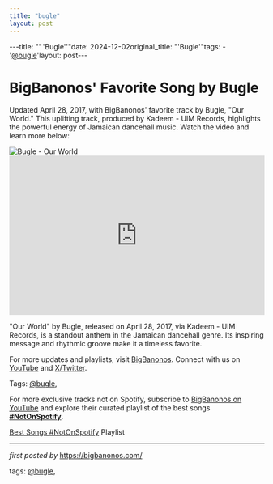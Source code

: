```yaml
---
title: "bugle"
layout: post
---
```

---title: "' 'Bugle''"date: 2024-12-02original_title: "'Bugle'"tags:  - '[@bugle](/tags/bugle/)'layout: post---<!-- Post Title --><h1 >BigBanonos' Favorite Song by Bugle</h1> <!-- Introductory Text --><p >Updated April 28, 2017, with BigBanonos' favorite track by Bugle, "Our World." This uplifting track, produced by Kadeem - UIM Records, highlights the powerful energy of Jamaican dancehall music. Watch the video and learn more below:</p> <!-- Featured Image --><div > <img src="https://i.ytimg.com/vi/htYVrL2oahw/hq720.jpg?sqp=-oaymwEhCK4FEIIDSFryq4qpAxMIARUAAAAAGAElAADIQj0AgKJD&rs=AOn4CLDQfMXZRRH29Ep3KWUCdDf9C4t6_A" alt="Bugle - Our World" /></div> <!-- YouTube Video Embed --><div > <iframe width="100%" height="315" src="https://www.youtube.com/embed/htYVrL2oahw" title="Bugle - Our World - May 2017" frameborder="0" allow="accelerometer; autoplay; clipboard-write; encrypted-media; gyroscope; picture-in-picture; web-share" referrerpolicy="strict-origin-when-cross-origin" allowfullscreen></iframe></div> <!-- Song Information --><div > <p>"Our World" by Bugle, released on April 28, 2017, via Kadeem - UIM Records, is a standout anthem in the Jamaican dancehall genre. Its inspiring message and rhythmic groove make it a timeless favorite.</p></div> <!-- Footer Links --><div > <p>For more updates and playlists, visit <a href="https://bigbanonos.com/" target="_blank">BigBanonos</a>. Connect with us on <a href="https://www.youtube.com/[@BigBanonos](/tags/BigBanonos/)" target="_blank">YouTube</a> and <a href="https://x.com/bigbanonos" target="_blank">X/Twitter</a>.</p></div> <!-- Tags --><p >Tags: [@bugle](/tags/bugle/),</p><!--Subscribe and Playlist Links--><div>    <p>For more exclusive tracks not on Spotify, subscribe to <a href="https://www.youtube.com/[@BigBanonos](/tags/BigBanonos/)" target="_blank">BigBanonos on YouTube</a> and explore their curated playlist of the best songs <strong>[#NotOnSpotify](/tags/NotOnSpotify/)</strong>.</p>    <p><a href="https://www.youtube.com/playlist?list=PLtuNtuTatqI0kFahUCbtbfenC_ET5O_tr" target="_blank">Best Songs [#NotOnSpotify](/tags/NotOnSpotify/) Playlist<br /></a></p></div><hr /><p><em>first posted by</em> <a href="https://bigbanonos.com/" rel="noopener" target="_new">https://bigbanonos.com/</a></p><p>tags: [@bugle](/tags/bugle/),</p>